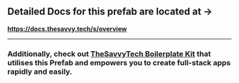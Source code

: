 ## Detailed Docs for this prefab are located at -> 

**https://docs.thesavvy.tech/s/overview**

---

### Additionally, check out [TheSavvyTech Boilerplate Kit](https://thesavvy.tech/#boilerplate) that utilises this Prefab and empowers you to create full-stack apps rapidly and easily.